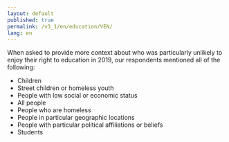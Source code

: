 ```yaml
---
layout: default
published: true
permalink: /v3_1/en/education/VEN/
lang: en
---
```

When asked to provide more context about who was particularly unlikely to enjoy their right to education in 2019, our respondents mentioned all of the following:

-	Children
-	Street children or homeless youth
-	People with low social or economic status
-	All people
-	People who are homeless
-	People in particular geographic locations
-	People with particular political affiliations or beliefs
-	Students
